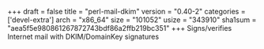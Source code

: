 +++
draft = false
title = "perl-mail-dkim"
version = "0.40-2"
categories = ['devel-extra']
arch = "x86_64"
size = "101052"
usize = "343910"
sha1sum = "aea5f5e980861267872743bdf86a2ffb219bc351"
+++
Signs/verifies Internet mail with DKIM/DomainKey signatures